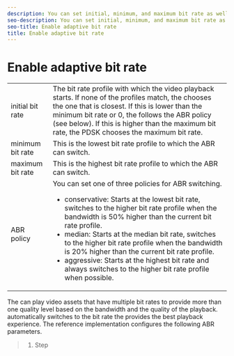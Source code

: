 ```yaml
---
description: You can set initial, minimum, and maximum bit rate as well as the adaptive bit rate (ABR) switch policy for a multiple bit rate (MBR) stream.
seo-description: You can set initial, minimum, and maximum bit rate as well as the adaptive bit rate (ABR) switch policy for a multiple bit rate (MBR) stream.
seo-title: Enable adaptive bit rate
title: Enable adaptive bit rate
---
```


# Enable adaptive bit rate

<table id="table_3BB964A9F54B44339AECA790DDBD6C50"> 
 <tgroup cols="2">
  <colspec colnum="1" colname="col1" colwidth="1.00*" />
  <colspec colnum="2" colname="col2" colwidth="6.89*" /> 
  <tbody> 
   <tr> 
    <td colname="col1">initial bit rate</td> 
    <td colname="col2">The bit rate profile with which the video playback starts. If none of the profiles match, the 
     <ph conref="../../phrase_library.xml#c_psdk_phrase-library/primetime-sdk-name" /> chooses the one that is closest. If this is lower than the minimum bit rate or 0, the 
     <ph conref="../../phrase_library.xml#c_psdk_phrase-library/primetime-sdk-name" /> follows the ABR policy (see below). If this is higher than the maximum bit rate, the PDSK chooses the maximum bit rate. </td> 
   </tr> 
   <tr> 
    <td colname="col1">minimum bit rate</td> 
    <td colname="col2">This is the lowest bit rate profile to which the ABR can switch.</td> 
   </tr> 
   <tr> 
    <td colname="col1">maximum bit rate</td> 
    <td colname="col2">This is the highest bit rate profile to which the ABR can switch.</td> 
   </tr> 
   <tr> 
    <td colname="col1">ABR policy</td> 
    <td colname="col2">You can set one of three policies for ABR switching. <p> 
      <ul id="ul_53BF29B294E140419E1E8F88E5E91BF0"> 
       <li id="li_10ED3E4AB55F470F84A71B7FBD5AD821">conservative: Starts at the lowest bit rate, switches to the higher bit rate profile when the bandwidth is 50% higher than the current bit rate profile.</li> 
       <li id="li_02A2CE1E61FA48BDA868F2C24CB296FE">median: Starts at the median bit rate, switches to the higher bit rate profile when the bandwidth is 20% higher than the current bit rate profile.</li> 
       <li id="li_97F2DA7C8DAB4A81A47A3FCE1D3D2D2B">aggressive: Starts at the highest bit rate and always switches to the higher bit rate profile when possible.</li> 
      </ul> </p> </td> 
   </tr> 
  </tbody> 
 </tgroup> 
</table>

The  can play video assets that have multiple bit rates to provide more than one quality level based on the bandwidth and the quality of the playback.  automatically switches to the bit rate the provides the best playback experience. The reference implementation configures the following ABR parameters.

>1. Step
>   
>   
